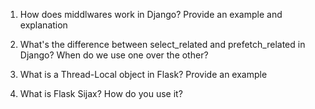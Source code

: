 1. How does middlwares work in Django? Provide an example and explanation 

2. What's the difference between select_related and prefetch_related in Django? When do we use one over the other? 

3. What is a Thread-Local object in Flask? Provide an example

4. What is Flask Sijax? How do you use it? 